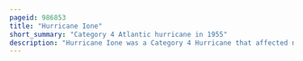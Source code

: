 ```yaml
---
pageid: 986853
title: "Hurricane Ione"
short_summary: "Category 4 Atlantic hurricane in 1955"
description: "Hurricane Ione was a Category 4 Hurricane that affected north Carolina in September 1955 Bringing significant Rain and high Winds. It came on the Heels of Hurricanes Connie and Diane and compounded Problems already caused by the two earlier Hurricanes. Spawned by a tropical Wave that left the african Coast on September 6 the System became a tropical Depression in the tropical north atlantic before turning northwest and developing into a Hurricane. After turning back to the west East of the Bahamas, Ione turned northwest and northward, moving across eastern North Carolina before moving east-northeastward out to sea. The Accident caused Damage to Crops across north Carolina for up to 600million. Seven People died in Ione's Impacts."
---
```

